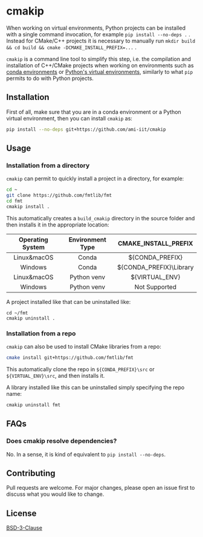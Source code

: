 # cmakip

When working on virtual environments, Python projects can be installed with a single command invocation, for example `pip install --no-deps .` . 
Instead for CMake/C++ projects it is necessary to manually run `mkdir build && cd build && cmake -DCMAKE_INSTALL_PREFIX=...` .

`cmakip` is a command line tool to simplify this step, i.e. the compilation and installation of C++/CMake projects when working on environments such as [conda environments](https://docs.conda.io/projects/conda/en/latest/user-guide/concepts/environments.html) or [Python's virtual environments](https://docs.python.org/3/library/venv.html), similarly to what `pip` permits to do with Python projects. 


## Installation

First of all, make sure that you are in a conda environment or a Python virtual environment, then you can install `cmakip` as:

~~~bash
pip install --no-deps git+https://github.com/ami-iit/cmakip
~~~

## Usage

### Installation from a directory

`cmakip` can permit to quickly install a project in a directory, for example:

~~~bash
cd ~
git clone https://github.com/fmtlib/fmt
cd fmt
cmakip install .
~~~

This automatically creates a `build_cmakip` directory in the source folder and then installs it in the appropriate location:

| Operating System |  Environment Type  |  CMAKE_INSTALL_PREFIX   |   
|:----------------:|:------------------:|:-----------------------:|
| Linux&macOS      |  Conda             | ${CONDA_PREFIX}         |
| Windows          |  Conda             | ${CONDA_PREFIX}\Library |
| Linux&macOS      |  Python venv       | ${VIRTUAL_ENV}          |
| Windows          |  Python venv       | Not Supported           |

A project installed like that can be uninstalled like:
~~~
cd ~/fmt
cmakip uninstall .
~~~

### Installation from a repo

`cmakip` can also be used to install CMake libraries from a repo:
 
~~~bash
cmake install git+https://github.com/fmtlib/fmt
~~~

This automatically clone the repo in `${CONDA_PREFIX}\src` or `${VIRTUAL_ENV}\src`, and then installs it.

A library installed like this can be uninstalled simply specifying the repo name:

~~~bash
cmakip uninstall fmt
~~~

## FAQs

### Does cmakip resolve dependencies?

No. In a sense, it is kind of equivalent to `pip install --no-deps`.

## Contributing

Pull requests are welcome. For major changes, please open an issue first to discuss what you would like to change.


## License

[BSD-3-Clause](https://spdx.org/licenses/BSD-3-Clause.html)
